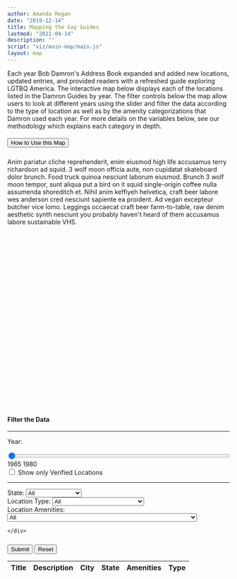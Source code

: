 ```yaml
---
author: Amanda Regan
date: "2019-12-14"
title: Mapping the Gay Guides
lastmod: "2021-04-14"
description: ""
script: "viz/main-map/main.js"
layout: map
---
```


Each year Bob Damron's Address Book expanded and added new locations, updated entries, and provided readers with a refreshed guide exploring LGTBQ America. The interactive map below displays each of the locations listed in the Damron Guides by year. The filter controls below the map allow users to look at different years using the slider and filter the data according to the type of location as well as by the amenity categorizations that Damron used each year. For more details on the variables below, see our methodology which explains each category in depth.


<div class="row">
  <div id="accordion" class="col-lg-12">
    <div class="card">
    <div class="card-header" id="headingTwo">
      <h5 class="mb-0">
        <button class="btn btn-link collapsed" data-toggle="collapse" data-target="#collapseTwo" aria-expanded="false" aria-controls="collapseTwo">
        <i class="fa-solid fa-angle-down"></i> How to Use this Map
        </button>
      </h5>
    </div>
    <div id="collapseTwo" class="collapse" aria-labelledby="headingTwo" data-parent="#accordion">
      <div class="card-body">
        Anim pariatur cliche reprehenderit, enim eiusmod high life accusamus terry richardson ad squid. 3 wolf moon officia aute, non cupidatat skateboard dolor brunch. Food truck quinoa nesciunt laborum eiusmod. Brunch 3 wolf moon tempor, sunt aliqua put a bird on it squid single-origin coffee nulla assumenda shoreditch et. Nihil anim keffiyeh helvetica, craft beer labore wes anderson cred nesciunt sapiente ea proident. Ad vegan excepteur butcher vice lomo. Leggings occaecat craft beer farm-to-table, raw denim aesthetic synth nesciunt you probably haven't heard of them accusamus labore sustainable VHS.
      </div>
    </div>
  </div>
  </div>
</div>

<div class="row visualization">
  <div class="col-lg-12">
    <div id="map" style="height: 400px;"></div>
  </div>
</div>
<div class="viz-info" style="margin-top: 15px;"></div>
<div class="container card" style ="margin-top: 30px;">
<h4 style="margin-top:15px">Filter the Data</h4>
<hr style="margin-top:0px;">
<form id="mggmapcontrols" class="card-body" style="padding-top: 0px;">
<div class="row">
  <div class="col-lg-9">
    <div class="form-floating">
      <p>Year:</p>
      <input type="range" class="form-range" min="1965" max="1980" step="1" value="1965" id="map-viewby-year" width="100%" oninput="Year='rangeInput.value'" style="width:100%;">
      <label for="map-viewby-year" class="float-left form-label">1965</label>
      <label for="map-viewby-year" class="float-right form-label">1980</label><br>
    </div>
  </div>
  <div class="col-lg-3">
    <div class="form-floating">
      <div class="custom-control custom-switch">
        <input type="checkbox" class="custom-control-input" id="verified-locations">
        <label class="custom-control-label" for="verified-locations">Show only Verified Locations</label>
      </div>
    </div>
  </div>
</div> <!-- end row -->
<hr>
<div class="row">
  <!-- State dropdown -->
  <div class="col-lg-4">
    <div class="form-floating">
      <label for="map-viewby-state">State:</label>
      <select class="form-control form-control" id="map-viewby-state">
        <option selected>All</option>
        <option value="AK">Alaska</option>
        <option value="AL">Alabama</option>
        <option value="AR">Arkansas</option>
        <option value="AZ">Arizona</option>
        <option value="CA">California</option>
        <option value="CO">Colorado</option>
        <option value="CT">Conneticut</option>
        <option value="DE">Delaware</option>
        <option value="FL">Florida</option>
        <option value="GA">Georgia</option>
        <option value="HI">Hawaii</option>
        <option value="IA">Iowa</option>
        <option value="ID">Idaho</option>
        <option value="IL">Illinois</option>
        <option value="IN">Indiana</option>
        <option value="KS">Kansas</option>
        <option value="KY">Kentucky</option>
        <option value="LA">Louisiana</option>
        <option value="MA">Massachusetts</option>
        <option value="MD">Maryland</option>
        <option value="ME">Maine</option>
        <option value="Mexico">Mexico</option>
        <option value="MI">Michigan</option>
        <option value="MS">Mississippi</option>
        <option value="MN">Minnesota</option>
        <option value="MO">Missouri</option>
        <option value="MT">Montana</option>
        <option value="NE">Nebraska</option>
        <option value="NH">New Hampshire</option>
        <option value="NJ">New Jersey</option>
        <option value="NC">North Carolina</option>
        <option value="NV">Nevada</option>
        <option value="NM">New Mexico</option>
        <option value="NY">New York</option>
        <option value="ND">North Dakota</option>
        <option value="OH">Ohio</option>
        <option value="OK">Oklahoma</option>
        <option value="OR">Oregon</option>
        <option value="PA">Pennsylvania</option>
        <option value="RI">Rhode Island</option>
        <option value="SC">South Carolina</option>
        <option value="SD">South Dakota</option>
        <option value="TN">Tennessee</option>
        <option value="TX">Texas</option>
        <option value="UT">Utah</option>
        <option value="VA">Virginia</option>
        <option value="WA">Washington</option>
        <option value="District of Columbia">Washington, D.C.</option>
        <option value="WV">West Virginia</option>
        <option value="WI">Wisconsin</option>
        <option value="WY">Wyoming</option>
      </select>
    </div>
  </div>

  <!-- Type dropdown -->
  <div class="col-lg-4">
    <div class="form-floating">
      <label for="map-viewby-type">Location Type:</label>
      <select class="form-control form-control" id="map-viewby-type">
        <option selected value="All">All</option>
        <option value="Bars/Clubs">Bars or Clubs</option>
        <option value="Baths">Baths</option>
        <option value="Hotel">Hotels</option>
        <option value="Cruising Areas">Crusing Areas</option>
        <option value="Restaurant">Restaurants</option>
        <option value="Book Store">Book Stores</option>
        <option value="Theatre">Theatres</option>
        <option value="Business">Businesses</option>
        <option value="Church">Religious Institutions or Groups</option>
      </select>
    </div>
  </div>

  <!-- Amenities dropdown -->
  <div class="col-lg-4">
    <div class="form-floating">
      <label for="map-viewby-amenities">Location Amenities:</label>
      <select class="form-control form-control" id="map-viewby-amenities">
        <option selected>All</option>
        <option value="(*)">(*) - Very Popular</option>
        <option value="(AH)">(AH) - After Hours</option>
        <option value="(AYOR)">(AYOR) - At Your Own Risk - Dangerous - Usually Fuzz</option>
        <option value="(B)">(B) - Blacks Frequent</option>
        <option value="(BA)">(BA) - Bare-Ass (Usually nude beach)</option>
        <option value="(BYOB)">(BYOB) - Bring Your Own Bottle</option>
        <option value="(C)">(C) - Coffee, Soft Drinks, and Sometimes Snacks</option>
        <option value="(D)">(D) - Dancing</option>
        <option value="(HOT)">(HOT) - Dangerous - Usually Fuzz</option>
        <option value="(E)">(E) - Entertainment</option>
        <option value="(FFA)">(FFA) - Final Faith of America, or ask your friendly SM Serviceman</option>
        <option value="(H)">(H) - Hotel, Motel, Resort, or other Overnight Accomodation</option>
        <option value="(M)">(M) - Mixed - Some Straights</option>
        <option value="(MCC)">(MCC) - Metropolitan Community Church</option>
        <option value="(OC)">(OC) - Older/More Mature Crowd</option>
        <option value="(P)">(P) - Private - Inquire Locally as to Admission</option>
        <option value="(PE)">(PE) - Pretty Elegant - Often Coat or Tie</option>
        <option value="(PT)">(PT) - Pool Table</option>
        <option value="(R)">(R) - Restaurant</option>
        <option value="(RT)">(RT) - Raunchy Types - Hustlers, Drags, and other 'Downtown Types'</option>
        <option value="(S)">(S) - Shows - Impersonators or Pantomime Acts - Often Touristy</option>
        <option value="(SM)">(SM) - Some Motorcycle & Leather</option>
        <option value="(W)">(W) - Western or Cowboy Types</option>
        <option value="(WE)">(WE) - Weekends</option>
        <option value="(YC)">(YC) - Young/Collegiate Types</option>
        <option value="Cruisy Area">Cruisy Areas</option>
      </select>

    </div>
  </div>
</div> <!-- end row -->
<button style="margin-top:10px;" type="button" id="runbutton" class="btn btn-primary">Submit</button>
<button style="margin-top:10px;" type="button" id="reset-btn" class="btn btn-primary">Reset</button>
</form>
</div>

<div class="row">
  <div class="col-lg-12" id="mggdata_table">
    <table id="example" class="table table-striped table-bordered" width="100%">
      <thead>
              <tr>
                  <th>Title</th>
                  <th>Description</th>
                  <th>City</th>
                  <th>State</th>
                  <th>Amenities</th>
                  <th>Type</th>
              </tr>
          </thead>
          <tbody>
              </tbody>
</table>

  </div>
</div>
